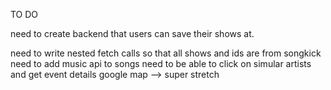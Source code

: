 TO DO

need to create backend that users can save their shows at.




need to write nested fetch calls so that all shows and ids are from songkick
need to add music api to songs
need to be able to click on simular artists and get event details
google map --> super stretch
